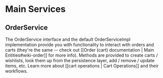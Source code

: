 # Main Services

## <a name="wiki-orderService"></a> OrderService

The OrderService interface and the default OrderServiceImpl implementation provide you with functionality to interact with orders and carts (they're the same -- check out [[Order (cart) documentation | Main Entities#wiki-order]] for more info). Methods are provided to create carts / wishlists, look them up from the persistence layer, add / remove / update items, etc. Learn more about [[cart operations | Cart Operations]] and their workflows.
